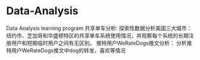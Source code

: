 # Data-Analysis
Data Analysis learning program
共享单车分析:
  探索性数据分析美国三大城市：纽约市、芝加哥和华盛顿特区的共享单车系统使用情况，并观察每个系统的长期注册用户和短期临时用户之间有无区别。
推特用户WeRateDogs推文分析：
  分析推特用户WeRateDogs推文中dog的转发，喜欢等情况
